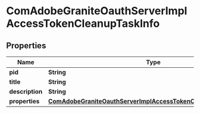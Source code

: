 
# ComAdobeGraniteOauthServerImplAccessTokenCleanupTaskInfo

## Properties
Name | Type | Description | Notes
------------ | ------------- | ------------- | -------------
**pid** | **String** |  |  [optional]
**title** | **String** |  |  [optional]
**description** | **String** |  |  [optional]
**properties** | [**ComAdobeGraniteOauthServerImplAccessTokenCleanupTaskProperties**](ComAdobeGraniteOauthServerImplAccessTokenCleanupTaskProperties.md) |  |  [optional]



